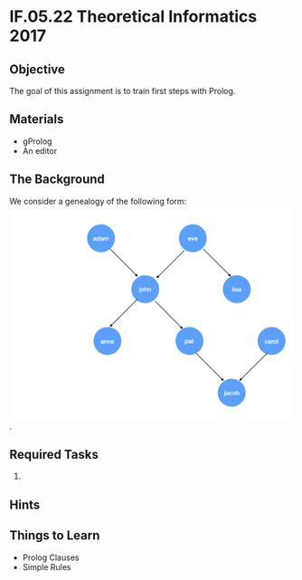 # IF.05.22 Theoretical Informatics 2017

## Objective
The goal of this assignment is to train first steps with Prolog.

## Materials
- gProlog
- An editor

## The Background
We consider a genealogy of the following form:
![A genealogy with eight members](Genealogy.png).
## Required Tasks
1.
## Hints

## Things to Learn
- Prolog Clauses
- Simple Rules

